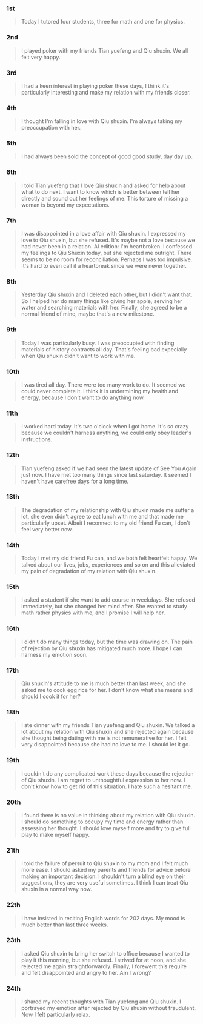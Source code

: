 ### 1st
> Today I tutored four students, three for math and one for physics.

### 2nd
> I played poker with my friends Tian yuefeng and Qiu shuxin. We all felt very happy.

### 3rd
> I had a keen interest in playing poker these days, I think it's particularly interesting and make my relation with my friends closer.

### 4th
> I thought I'm falling in love with Qiu shuxin. I'm always taking my preoccupation with her.

### 5th
> I had always been sold the concept of good good study, day day up.

### 6th
> I told Tian yuefeng that I love Qiu shuxin and asked for help about what to do next. I want to know which is better between tell her directly and sound out her feelings of me. This torture of missing a woman is beyond my expectations.

### 7th
> I was disappointed in a love affair with Qiu shuxin. I expressed my love to Qiu shuxin, but she refused. It's maybe not a love because we had never been in a relation.
> AI edition: I'm heartbroken. I confessed my feelings to Qiu Shuxin today, but she rejected me outright. There seems to be no room for reconciliation. Perhaps I was too impulsive. It's hard to even call it a heartbreak since we were never together.

### 8th
> Yesterday Qiu shuxin and I deleted each other, but I didn't want that. So I helped her do many things like giving her apple, serving her water and searching materials with her. Finally, she agreed to be a normal friend of mine, maybe that's a new milestone.

### 9th
> Today I was particularly busy. I was preoccupied with finding materials of history contracts all day. That's feeling bad expecially when Qiu shuxin didn't want to work with me.

### 10th
> I was tired all day. There were too many work to do. It seemed we could never complete it. I think it is undermining my health and energy, because I don't want to do anything now.

### 11th
> I worked hard today. It's two o'clock when I got home. It's so crazy because we couldn't harness anything, we could only obey leader's instructions.

### 12th
> Tian yuefeng asked if we had seen the latest update of See You Again just now. I have met too many things since last saturday. It seemed I haven't have carefree days for a long time.

### 13th
> The degradation of my relationship with Qiu shuxin made me suffer a lot, she even didn't agree to eat lunch with me and that made me particularly upset. Albeit I reconnect to my old friend Fu can, I don't feel very better now.

### 14th
> Today I met my old friend Fu can, and we both felt heartfelt happy. We talked about our lives, jobs, experiences and so on and this alleviated my pain of degradation of my relation with Qiu shuxin.

### 15th
> I asked a student if she want to add course in weekdays. She refused immediately, but she changed her mind after. She wanted to study math rather physics with me, and I promise I will help her.

### 16th
> I didn't do many things today, but the time was drawing on. The pain of rejection by Qiu shuxin has mitigated much more. I hope I can harness my emotion soon.

### 17th
> Qiu shuxin's attitude to me is much better than last week, and she asked me to cook egg rice for her. I don't know what she means and should I cook it for her?

### 18th
> I ate dinner with my friends Tian yuefeng and Qiu shuxin. We talked a lot about my relation with Qiu shuxin and she rejected again because she thought being dating with me is not remunerative for her. I felt very disappointed because she had no love to me. I should let it go.

### 19th
> I couldn't do any complicated work these days because the rejection of Qiu shuxin. I am regret to unthoughtful expression to her now. I don't know how to get rid of this situation. I hate such a hesitant me.

### 20th
> I found there is no value in thinking about my relation with Qiu shuxin. I should do something to occupy my time and energy rather than assessing her thought. I should love myself more and try to give full play to make myself happy.

### 21th
> I told the failure of persuit to Qiu shuxin to my mom and I felt much more ease. I should asked my parents and friends for advice before making an important decision. I shouldn't turn a blind eye on their suggestions, they are very useful sometimes. I think I can treat Qiu shuxin in a normal way now.

### 22th
> I have insisted in reciting English words for 202 days. My mood is much better than last three weeks. 

### 23th
> I asked Qiu shuxin to bring her switch to office because I wanted to play it this morning, but she refused. I strived for at noon, and she rejected me again straightforwardly. Finally, I forewent this require and felt disappointed and angry to her. Am I wrong?

### 24th
> I shared my recent thoughts with Tian yuefeng and Qiu shuxin. I portrayed my emotion after rejected by Qiu shuxin without fraudulent. Now I felt particularly relax. 
